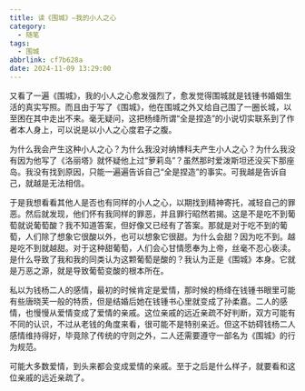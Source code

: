 ```yaml
---
title: 读《围城》—我的小人之心
category:
  - 随笔
tags:
  - 围城
abbrlink: cf7b628a
date: 2024-11-09 13:29:00
---
```

又看了一遍《围城》，我的小人之心愈发强烈了，愈发觉得围城就是钱锺书婚姻生活的真实写照。而且由于写了《围城》，他在围城之外又给自己围了一圈长城，以至困在其中走出不来。毫无疑问，这把杨绛所谓“全是捏造”的小说切实联系到了作者本人身上，可以说是以小人之心度君子之腹。
<!-- more -->

为什么我会产生这种小人之心？为什么我没对纳博科夫产生小人之心？为什么我没有因为他写了《洛丽塔》就怀疑他上过“萝莉岛”？虽然那时爱泼斯坦还没买下那座岛。我没有找到原因，只能一遍遍告诉自己“全是捏造”的事实。可我越是告诉自己，就越是无法相信。

于是我想看看其他人是否也有同样的小人之心，以期找到精神寄托，减轻自己的罪恶。然后就发现，他们怀有我同样的罪恶，并且罪行昭然若揭。这是不是吃不到葡萄就说葡萄酸？我不知道答案，但好像又已经有了答案。那就是对于吃不到的葡萄，人们除了想象它很酸以外，也可以想象它很甜。为什么会甜？因为吃不到。越是吃不到就越甜。对于这种甜葡萄，人们会心甘情愿奉为上帝，丝毫不忍心亵渎。是什么导致了我和我的同类认为这颗葡萄是酸的？我认为正是《围城》本身。它就是万恶之源，就是导致葡萄变酸的根本所在。

私以为钱杨二人的感情，最初的时候肯定是爱情，那时候的杨绛在钱锺书眼里可能有些唐晓芙一般的特质，但是结婚后她在钱锺书心里就变成了孙柔嘉。二人的感情，也慢慢从爱情变成了爱情的亲戚。这位亲戚的远近亲疏不好判断，双方可能有不同的认识，不过从老钱的角度来看，很可能不是特别亲近。但这不妨碍钱杨二人感情维持得好，毕竟除了传统的守则之外，二人还需要遵守一部名为《围城》的行为规范。

可能大多数爱情，到头来都会变成爱情的亲戚。至于之后是什么样子，就要看和这位亲戚的远近亲疏了。